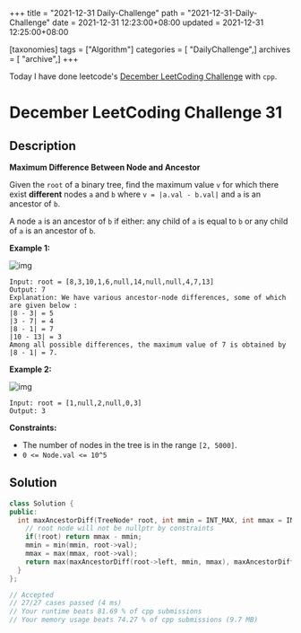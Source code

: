 +++
title = "2021-12-31 Daily-Challenge"
path = "2021-12-31-Daily-Challenge"
date = 2021-12-31 12:23:00+08:00
updated = 2021-12-31 12:25:00+08:00

[taxonomies]
tags = ["Algorithm"]
categories = [ "DailyChallenge",]
archives = [ "archive",]
+++

Today I have done leetcode's [December LeetCoding Challenge](https://leetcode.com/problems/maximum-difference-between-node-and-ancestor/) with `cpp`.

<!-- more -->

# December LeetCoding Challenge 31

## Description

**Maximum Difference Between Node and Ancestor**

Given the `root` of a binary tree, find the maximum value `v` for which there exist **different** nodes `a` and `b` where `v = |a.val - b.val|` and `a` is an ancestor of `b`.

A node `a` is an ancestor of `b` if either: any child of `a` is equal to `b` or any child of `a` is an ancestor of `b`.

 

**Example 1:**

![img](https://assets.leetcode.com/uploads/2020/11/09/tmp-tree.jpg)

```
Input: root = [8,3,10,1,6,null,14,null,null,4,7,13]
Output: 7
Explanation: We have various ancestor-node differences, some of which are given below :
|8 - 3| = 5
|3 - 7| = 4
|8 - 1| = 7
|10 - 13| = 3
Among all possible differences, the maximum value of 7 is obtained by |8 - 1| = 7.
```

**Example 2:**

![img](https://assets.leetcode.com/uploads/2020/11/09/tmp-tree-1.jpg)

```
Input: root = [1,null,2,null,0,3]
Output: 3
```

 

**Constraints:**

- The number of nodes in the tree is in the range `[2, 5000]`.
- `0 <= Node.val <= 10^5`

## Solution

``` cpp
class Solution {
public:
  int maxAncestorDiff(TreeNode* root, int mmin = INT_MAX, int mmax = INT_MIN) {
    // root node will not be nullptr by constraints
    if(!root) return mmax - mmin;
    mmin = min(mmin, root->val);
    mmax = max(mmax, root->val);
    return max(maxAncestorDiff(root->left, mmin, mmax), maxAncestorDiff(root->right, mmin, mmax));
  }
};

// Accepted
// 27/27 cases passed (4 ms)
// Your runtime beats 81.69 % of cpp submissions
// Your memory usage beats 74.27 % of cpp submissions (9.7 MB)
```
